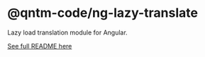 # @qntm-code/ng-lazy-translate

Lazy load translation module for Angular.

[See full README here](/packages/ng-lazy-translate/README.md)
